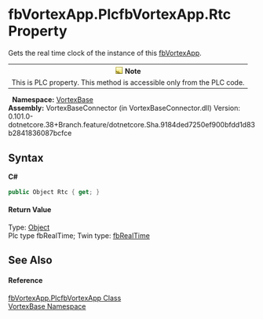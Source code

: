 # fbVortexApp.PlcfbVortexApp.Rtc Property 
 

Gets the real time clock of the instance of this <a href="T_VortexBase_fbVortexApp.md">fbVortexApp</a>.
&nbsp;<table><tr><th>![Note](media/AlertNote.png) Note</th></tr><tr><td>This is PLC property. This method is accessible only from the PLC code.</td></tr></table>&nbsp;
**Namespace:**&nbsp;<a href="N_VortexBase.md">VortexBase</a><br />**Assembly:**&nbsp;VortexBaseConnector (in VortexBaseConnector.dll) Version: 0.101.0-dotnetcore.38+Branch.feature/dotnetcore.Sha.9184ded7250ef900bfdd1d83b2841836087bcfce

## Syntax

**C#**<br />
``` C#
public Object Rtc { get; }
```


#### Return Value
Type: <a href="https://docs.microsoft.com/dotnet/api/system.object" target="_blank">Object</a><br />Plc type fbRealTime; Twin type: <a href="T_VortexBase_fbRealTime.md">fbRealTime</a>

## See Also


#### Reference
<a href="T_VortexBase_fbVortexApp_PlcfbVortexApp.md">fbVortexApp.PlcfbVortexApp Class</a><br /><a href="N_VortexBase.md">VortexBase Namespace</a><br />